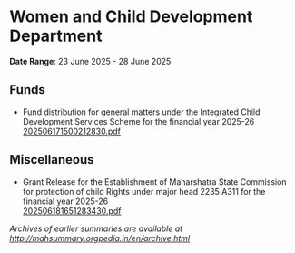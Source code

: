 # Women and Child Development Department

**Date Range**: 23 June 2025 - 28 June 2025


## Funds
- Fund distribution for general matters under the Integrated Child Development Services Scheme for the financial year 2025-26\
  [202506171500212830.pdf](https://gr.maharashtra.gov.in/Site/Upload/Government%20Resolutions/English/202506171500212830.pdf)

## Miscellaneous
- Grant Release for the Establishment of Maharshatra State Commission for protection of child Rights under major head 2235 A311 for the financial year 2025-26\
  [202506181651283430.pdf](https://gr.maharashtra.gov.in/Site/Upload/Government%20Resolutions/English/202506181651283430.pdf)


*Archives of earlier summaries are available at http://mahsummary.orgpedia.in/en/archive.html*